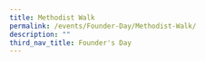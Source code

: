 ```yaml
---
title: Methodist Walk
permalink: /events/Founder-Day/Methodist-Walk/
description: ""
third_nav_title: Founder's Day
---
```

